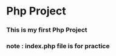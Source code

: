 <h1>Php Project</h1>
<h3>This is my first Php Project</h3>
<h3> note : index.php file is for practice </h3>